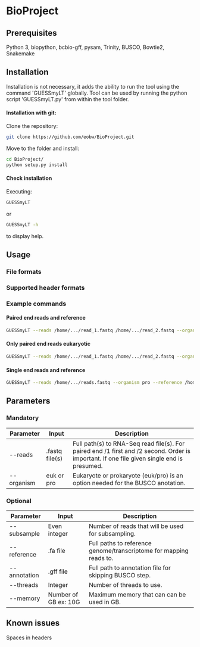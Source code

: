 # BioProject

## Prerequisites
Python 3, biopython, bcbio-gff, pysam, Trinity, BUSCO, Bowtie2, Snakemake

## Installation
Installation is not necessary, it adds the ability to run the tool using the command 'GUESSmyLT' globally. Tool can be used by running the python script 'GUESSmyLT.py' from within the tool folder.

#### Installation with git:

Clone the repository:

```bash
git clone https://github.com/eobw/BioProject.git
```

Move to the folder and install:

```bash
cd BioProject/
python setup.py install
```

#### Check installation

Executing:
```bash
GUESSmyLT
```

or

```bash
GUESSmyLT -h
```

to display help.

## Usage

### File formats


### Supported header formats

### Example commands

#### Paired end reads and reference
```bash
GUESSmyLT --reads /home/.../read_1.fastq /home/.../read_2.fastq --organism pro --reference /home/.../ref.fa
```

#### Only paired end reads eukaryotic
```bash
GUESSmyLT --reads /home/.../read_1.fastq /home/.../read_2.fastq --organism euk
```

#### Single end reads and reference
```bash
GUESSmyLT --reads /home/.../reads.fastq --organism pro --reference /home/.../ref.fa
```

## Parameters

### Mandatory

| Parameter | Input | Description |
| --- | --- | --- |
| --reads | .fastq file(s) | Full path(s) to RNA-Seq read file(s). For paired end /1 first and /2 second. Order is important. If one file given single end is presumed. |
| --organism | euk or pro | Eukaryote or prokaryote (euk/pro) is an option needed for the BUSCO anotation. |



### Optional
| Parameter | Input | Description |
| --- | --- | --- |
| --subsample | Even integer | Number of reads that will be used for subsampling. |
| --reference | .fa file | Full paths to reference genome/transcriptome for mapping reads to. |
| --annotation | .gff file | Full path to annotation file for skipping BUSCO step. |
| --threads | Integer | Number of threads to use. |
| --memory | Number of GB ex: 10G | Maximum memory that can can be used in GB. |

## Known issues
Spaces in headers
